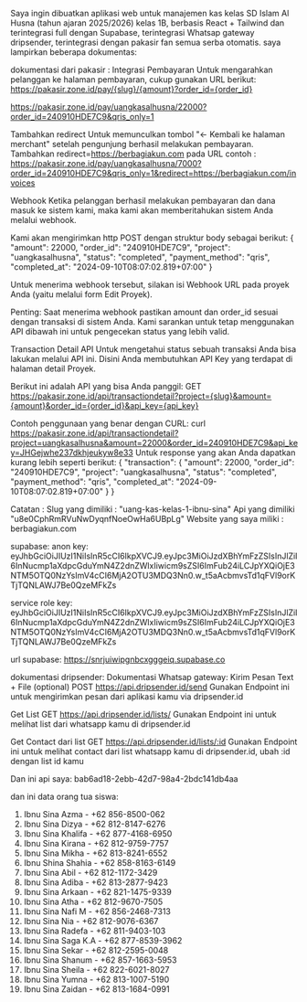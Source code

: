 Saya ingin dibuatkan aplikasi web untuk manajemen kas kelas SD Islam Al Husna (tahun ajaran 2025/2026) kelas 1B, berbasis React + Tailwind dan terintegrasi full dengan Supabase, terintegrasi Whatsap gateway dripsender, terintegrasi dengan pakasir fan semua serba otomatis.
saya lampirkan beberapa dokumentas:

dokumentasi dari pakasir :
Integrasi Pembayaran
Untuk mengarahkan pelanggan ke halaman pembayaran, cukup gunakan URL berikut:
https://pakasir.zone.id/pay/{slug}/{amount}?order_id={order_id}

https://pakasir.zone.id/pay/uangkasalhusna/22000?order_id=240910HDE7C9&qris_only=1

Tambahkan redirect
Untuk memunculkan tombol "← Kembali ke halaman merchant" setelah pengunjung berhasil melakukan pembayaran.
Tambahkan redirect=https://berbagiakun.com pada URL contoh :
https://pakasir.zone.id/pay/uangkasalhusna/7000?order_id=240910HDE7C9&qris_only=1&redirect=https://berbagiakun.com/invoices

Webhook
Ketika pelanggan berhasil melakukan pembayaran dan dana masuk ke sistem kami, maka kami akan memberitahukan sistem Anda melalui webhook.

Kami akan mengirimkan http POST dengan struktur body sebagai berikut:
{
"amount": 22000,
"order_id": "240910HDE7C9",
"project": "uangkasalhusna",
"status": "completed",
"payment_method": "qris",
"completed_at": "2024-09-10T08:07:02.819+07:00"
}

Untuk menerima webhook tersebut, silakan isi Webhook URL pada proyek Anda (yaitu melalui form Edit Proyek).

Penting: Saat menerima webhook pastikan amount dan order_id sesuai dengan transaksi di sistem Anda. Kami sarankan untuk tetap menggunakan API dibawah ini untuk pengecekan status yang lebih valid.

Transaction Detail API
Untuk mengetahui status sebuah transaksi Anda bisa lakukan melalui API ini. Disini Anda membutuhkan API Key yang terdapat di halaman detail Proyek.

Berikut ini adalah API yang bisa Anda panggil:
GET https://pakasir.zone.id/api/transactiondetail?project={slug}&amount={amount}&order_id={order_id}&api_key={api_key}

Contoh penggunaan yang benar dengan CURL:
curl https://pakasir.zone.id/api/transactiondetail?project=uangkasalhusna&amount=22000&order_id=240910HDE7C9&api_key=JHGejwhe237dkhjeukyw8e33
Untuk response yang akan Anda dapatkan kurang lebih seperti berikut:
{
"transaction": {
"amount": 22000,
"order_id": "240910HDE7C9",
"project": "uangkasalhusna",
"status": "completed",
"payment_method": "qris",
"completed_at": "2024-09-10T08:07:02.819+07:00"
}
}

Catatan :
Slug yang dimiliki : "uang-kas-kelas-1-ibnu-sina"
Api yang dimiliki "u8e0CphRmRVuNwDyqnfNoeOwHa6UBpLg"
Website yang saya miliki : berbagiakun.com

supabase:
anon key: eyJhbGciOiJIUzI1NiIsInR5cCI6IkpXVCJ9.eyJpc3MiOiJzdXBhYmFzZSIsInJlZiI6InNucmp1aXdpcGduYmN4Z2dnZWlxIiwicm9sZSI6ImFub24iLCJpYXQiOjE3NTM5OTQ0NzYsImV4cCI6MjA2OTU3MDQ3Nn0.w_t5aAcbmvsTd1qFVl9orKTjTQNLAWJ7Be0QzeMFkZs

service role key:
eyJhbGciOiJIUzI1NiIsInR5cCI6IkpXVCJ9.eyJpc3MiOiJzdXBhYmFzZSIsInJlZiI6InNucmp1aXdpcGduYmN4Z2dnZWlxIiwicm9sZSI6ImFub24iLCJpYXQiOjE3NTM5OTQ0NzYsImV4cCI6MjA2OTU3MDQ3Nn0.w_t5aAcbmvsTd1qFVl9orKTjTQNLAWJ7Be0QzeMFkZs

url supabase: https://snrjuiwipgnbcxgggeiq.supabase.co

dokumentasi dripsender:
Dokumentasi Whatsap gateway:
Kirim Pesan Text + File (optional)
POST https://api.dripsender.id/send
Gunakan Endpoint ini untuk mengirimkan pesan dari aplikasi kamu via dripsender.id

Get List
GET https://api.dripsender.id/lists/
Gunakan Endpoint ini untuk melihat list dari whatsapp kamu di dripsender.id

Get Contact dari list
GET https://api.dripsender.id/lists/:id
Gunakan Endpoint ini untuk melihat contact dari list  whatsapp kamu di dripsender.id, ubah :id dengan list id kamu

Dan ini api saya: bab6ad18-2ebb-42d7-98a4-2bdc141db4aa

dan ini data orang tua siswa:
1. Ibnu Sina Azma - +62 856-8500-062  
2. Ibnu Sina Dizya - +62 812-8147-6276  
3. Ibnu Sina Khalifa - +62 877-4168-6950  
4. Ibnu Sina Kirana - +62 812-9759-7757  
5. Ibnu Sina Mikha - +62 813-8241-6552  
6. Ibnu Shina Shahia - +62 858-8163-6149  
7. Ibnu Sina Abil - +62 812-1172-3429  
8. Ibnu Sina Adiba - +62 813-2877-9423  
9. Ibnu Sina Arkaan - +62 821-1475-9339  
10. Ibnu Sina Atha - +62 812-9670-7505  
11. Ibnu Sina Nafi M - +62 856-2468-7313  
12. Ibnu Sina Nia - +62 812-9076-6367  
13. Ibnu Sina Radefa - +62 811-9403-103  
14. Ibnu Sina Saga K.A - +62 877-8539-3962  
15. Ibnu Sina Sekar - +62 812-2595-0048  
16. Ibnu Sina Shanum - +62 857-1663-5953  
17. Ibnu Sina Sheila - +62 822-6021-8027  
18. Ibnu Sina Yumna - +62 813-1007-5190  
19. Ibnu Sina Zaidan - +62 813-1684-0991
